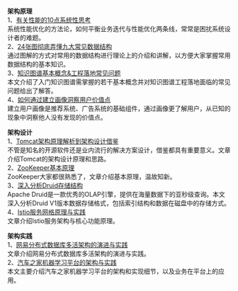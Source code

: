 **架构原理**  
1、[有关性能的10点系统性思考](https://mp.weixin.qq.com/s/fXtH_pznenbjFjEd60VKvw)  
系统性能优化的方法论，如何平衡业务迭代与性能优化两条线，常常是困扰系统设计者的难题。  
2、[24张图彻底弄懂九大常见数据结构](https://mp.weixin.qq.com/s/3CfbWDbwGWFqCqeIzW522Q)  
通过图解的方式对常用的数据结构进行理论上的介绍和讲解，以方便大家掌握常用数据结构的基本知识。  
3、[知识图谱基本概念&工程落地常见问题](https://mp.weixin.qq.com/s/AJTIkWGspauKgjB3-gdxoA)  
本文介绍了入门知识图谱需掌握的若干基本概念并对知识图谱工程落地面临的常见问题给出了解答。  
4、[如何通过建立画像洞察用户价值点](https://mp.weixin.qq.com/s/gRWf2N9SERwYzoPtp0Xorg)  
建立用户画像是推荐系统、广告系统的基础组件，通过画像更了解用户，从已知的现象中洞察他人没有发现的价值点。  

**架构设计**  
1、[Tomcat架构原理解析到架构设计借鉴](https://mp.weixin.qq.com/s/zwjPMjzHCd1qicjb3iL1qg)  
不管是知名的开源软件还是业内流行的解决方案设计，借鉴都具有重要意义。文章介绍Tomcat的架构设计原理和思路。  
2、[ZooKeeper基本原理](https://mp.weixin.qq.com/s/p5UzHE3ps1YBtp6moElQ8Q)  
ZooKeeper大家都很熟悉了，文章介绍基本原理，温故知新。  
3、[深入分析Druid存储结构](https://mp.weixin.qq.com/s/XxSTsHluORTDwtiopAxQ0w)  
Apache Druid是一款优秀的OLAP引擎，提供在海量数据下的亚秒级查询。本文深入分析Druid V1版本数据存储格式，包括索引结构和数据在磁盘中的存储方式。  
4、[Istio服务网格原理与实践](https://mp.weixin.qq.com/s/N6mW2QZzB_glwj6OWFKgiQ)  
文章介绍Istio服务架构与核心功能原理。  

**架构实践**  
1、[网易分布式数据库多活架构的演进与实践](https://mp.weixin.qq.com/s/hmh2FDnVA3u3OTTMX4nyjg)  
文章介绍网易分布式数据库多活架构的演进与实践。  
2、[汽车之家机器学习平台的架构与实践](https://mp.weixin.qq.com/s/ZkZac2ouGHkX8DirT0tB4w)  
本文主要介绍汽车之家机器学习平台的架构和实现细节，以及业务在平台上的应用。
